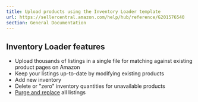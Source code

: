 ```yaml
---
title: Upload products using the Inventory Loader template
url: https://sellercentral.amazon.com/help/hub/reference/G201576540
section: General Documentation
---
```


## Inventory Loader features  
  
  * Upload thousands of listings in a single file for matching against existing product pages on Amazon
  * Keep your listings up-to-date by modifying existing products
  * Add new inventory
  * Delete or "zero" inventory quantities for unavailable products 
  * [Purge and replace](/gp/help/G201576690) all listings 

##

